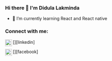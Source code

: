 ### Hi there 👋 I'm Didula Lakminda

- 🌱 I’m currently learning React and React native

### Connect with me:

[<img align="left" alt="Didula-Lakminda | LinkedIn" width="22px" src="https://cdn.jsdelivr.net/npm/simple-icons@v3/icons/linkedin.svg" />][linkedin]
<!-- [<img align="left" alt="Didula-Lakminda | Twitter" width="22px" src="https://cdn.jsdelivr.net/npm/simple-icons@v3/icons/hackerank.svg" />][hackerank] -->
[<img align="left" alt="Didula-Lakminda | Facebook" width="22px" src="https://cdn.jsdelivr.net/npm/simple-icons@v3/icons/facebook.svg" />][facebook]
<!-- [<img align="left" alt="Didula-Lakminda | Instagram" width="22px" src="https://cdn.jsdelivr.net/npm/simple-icons@v3/icons/instagram.svg" />][instagram] -->

</br>
</br>
</br>

<!-- [![Tharusha's github stats](https://github-readme-stats.vercel.app/api?username=Didula-Lakminda)](https://github.com/Didula-Lakminda/github-readme-stats)

[![Top Langs](https://github-readme-stats.vercel.app/api/top-langs/?username=Didula-Lakminda)](https://github.com/Didula-Lakminda/github-readme-stats)

[linkedin]: https://www.linkedin.com/in/didula-lakminda/
[facebook]: https://www.facebook.com/dmax.lakminda/
<!-- [hackerank]: https://www.hackerrank.com/didulalakminda31 -->

<br />


